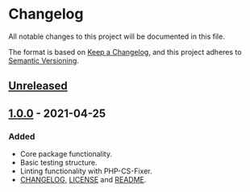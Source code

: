 # Changelog
All notable changes to this project will be documented in this file.

The format is based on [Keep a Changelog](https://keepachangelog.com/en/1.0.0/),
and this project adheres to [Semantic Versioning](https://semver.org/spec/v2.0.0.html).

## [Unreleased]

## [1.0.0] - 2021-04-25
### Added
- Core package functionality.
- Basic testing structure.
- Linting functionality with PHP-CS-Fixer.
- [CHANGELOG], [LICENSE] and [README].

[Unreleased]: https://github.com/dnwjn/nova-launch/compare/1.0.0...HEAD
[1.0.0]: https://github.com/dnwjn/nova-launch/releases/tag/1.0.0
[CHANGELOG]: CHANGELOG.md
[LICENSE]: LICENSE.md
[README]: README.md

